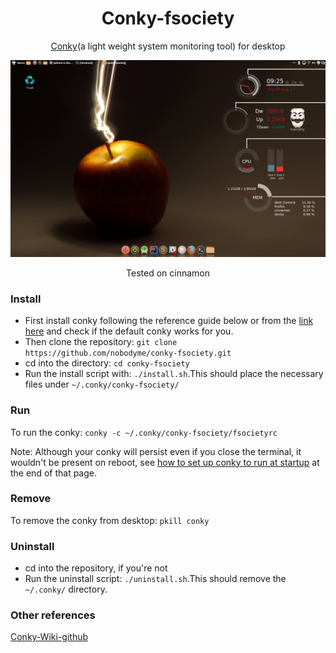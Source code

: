<div align="center">

# Conky-fsociety

[Conky](https://wiki.archlinux.org/index.php/conky)(a light weight system monitoring tool) for desktop

<img src="https://github.com/nobodyme/conky-fsociety/blob/reddit-addition/screenshot-desktop.png">

Tested on cinnamon

</div>

### Install

  - First install conky following the reference guide below or from the [link here](https://www.shellhacks.com/install-configure-conky-linux-mint-ubuntu-debian/) and check if the default conky works for you.
  - Then clone the repository: `git clone https://github.com/nobodyme/conky-fsociety.git`
  - cd into the directory: `cd conky-fsociety`
  - Run the install script with: `./install.sh`.This should place the necessary files under `~/.conky/conky-fsociety/`
  
### Run
	
To run the conky: `conky -c ~/.conky/conky-fsociety/fsocietyrc`

Note: Although your conky will persist even if you close the terminal, it wouldn't be present on reboot, see [how to set up conky to run at startup](https://www.shellhacks.com/install-configure-conky-linux-mint-ubuntu-debian/) at the end of that page.

### Remove 

To remove the conky from desktop: `pkill conky`
  
### Uninstall

 - cd into the repository, if you're not
 - Run the uninstall script: `./uninstall.sh`.This should remove the `~/.conky/` directory.

### Other references
[Conky-Wiki-github](https://github.com/brndnmtthws/conky/wiki)
